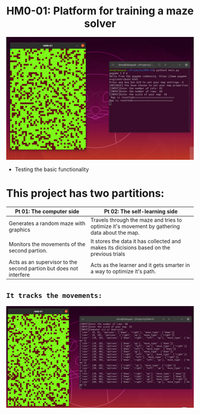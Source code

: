 <h1 align="center">HM0-01: Platform for training a maze solver </h1>

<p align="center">
  <img src="/img/demo00.png" alt="Demo"/>
 </p>
 
- Testing the basic functionality
# This project has two partitions:
Pt 01: The computer side | Pt 02: The **self-learning** side
----------------------- | ----------------------- 
Generates a random maze with graphics | Travels through the maze and tries to optimize it's movement by gathering data about the map.
Monitors the movements of the second partion. | It stores the data it has collected and makes its dicisions based on the previous trials
Acts as an supervisor to the second partion but does not interfere | Acts as the learner and it gets smarter in a way to optimize it's path.

## `It tracks the movements:`
<p align="center">
  <img src="/img/demo.png" alt="Demo" />
</p>
